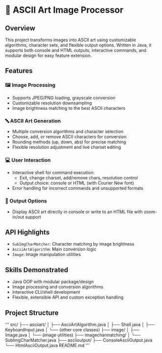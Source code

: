 # 🎨 ASCII Art Image Processor

## Overview
This project transforms images into ASCII art using customizable algorithms, character sets, and flexible output options. Written in Java, it supports both console and HTML outputs, interactive commands, and modular design for easy feature extension.

## Features

### 🖼️ Image Processing
- Supports JPEG/PNG loading, grayscale conversion
- Customizable resolution downsampling
- Image brightness matching to the best ASCII characters

### 🔤 ASCII Art Generation
- Multiple conversion algorithms and character selection
- Choose, add, or remove ASCII characters for conversion
- Rounding methods (up, down, abs) for precise matching
- Flexible resolution adjustment and live charset editing

### 💻 User Interaction
- Interactive shell for command execution:
  - Exit, change charset, add/remove chars, resolution control
  - Output choice: console or HTML (with Courier New font)
- Error handling for incorrect commands and unsupported formats

### 📝 Output Options
- Display ASCII art directly in console or write to an HTML file with zoom-in/out support

## API Highlights
- `SubImgCharMatcher`: Character matching by image brightness
- `AsciiArtAlgorithm`: Main conversion logic
- `Image`: Image manipulation utilities

## Skills Demonstrated
- Java OOP with modular package/design
- Image processing and conversion algorithms
- Interactive CLI/shell development
- Flexible, extensible API and custom exception handling

## Project Structure
'''
src/
├── asciiart/
│ ├── AsciiArtAlgorithm.java
│ ├── Shell.java
│ ├── KeyboardInput.java
│ └── (other core classes)
├── image/
│ ├── Image.java
│ └── (image utilities)
├── imagecharmatching/
│ └── SubImgCharMatcher.java
├── asciioutput/
├── ConsoleAsciiOutput.java
└── HtmlAsciiOutput.java
README.md
'''
